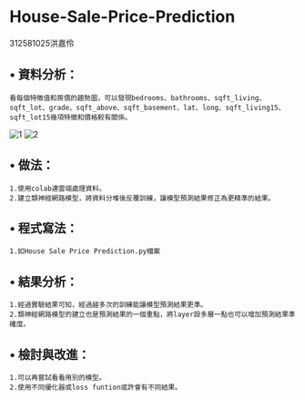 # House-Sale-Price-Prediction  

  312581025洪嘉伶  
  

## • 資料分析：
    看每個特徵值和房價的趨勢圖，可以發現bedrooms、bathrooms、sqft_living、sqft_lot、grade、sqft_above、sqft_basement、lat、long、sqft_living15、sqft_lot15幾項特徵和價格較有關係。
  ![1](https://github.com/312581025/House-Sale-Price-Prediction/assets/144907093/2b7dfef1-922f-45ef-a522-cc09f1716c60)
  ![2](https://github.com/312581025/House-Sale-Price-Prediction/assets/144907093/a761f8e8-ac6f-40cd-b37c-115a27f67998)


## • 做法：  
    1.使用colab連雲端處理資料。  
    2.建立類神經網路模型，將資料分堆後反覆訓練，讓模型預測結果修正為更精準的結果。

  
## • 程式寫法：   
    1.如House Sale Price Prediction.py檔案


    
## • 結果分析：   
    1.經過實驗結果可知，經過越多次的訓練能讓模型預測結果更準。  
    2.類神經網路模型的建立也是預測結果的一個重點，將layer設多層一點也可以增加預測結果準確度。
  
  
## • 檢討與改進：  
    1.可以再嘗試看看用別的模型。  
    2.使用不同優化器或loss funtion或許會有不同結果。


